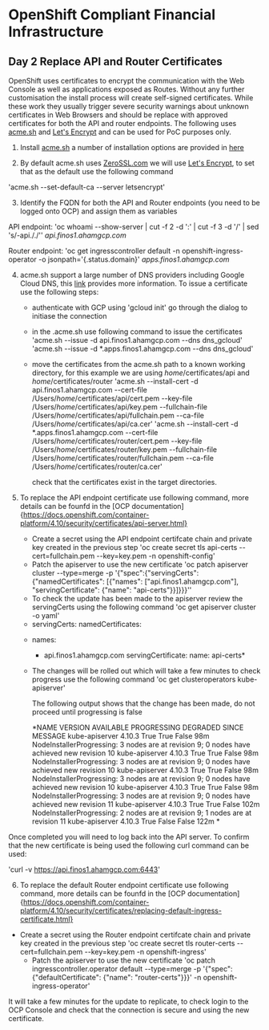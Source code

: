 # OpenShift Compliant Financial Infrastructure

## Day 2 Replace API and Router Certificates

OpenShift uses certificates to encrypt the communication with the Web Console as well as applications exposed as Routes. Without any further customisation the install process will create self-signed certificates. While these work they usually trigger severe security warnings about unknown certificates in Web Browsers and should be replace with approved certificates for both the API and router endpoints. The following uses [acme.sh](https://github.com/acmesh-official/acme.sh) and [Let's Encrypt](https://letsencrypt.org/) and can be used for PoC purposes only.

1. Install [acme.sh](https://github.com/acmesh-official/acme.sh) a number of installation options are provided in [here](https://github.com/acmesh-official/acme.sh#1-how-to-install)

2. By default acme.sh uses [ZeroSSL.com](https://github.com/acmesh-official/acme.sh/wiki/ZeroSSL.com-CA) we will use [Let's Encrypt](https://letsencrypt.org/), to set that as the default use the following command

'acme.sh  --set-default-ca  --server letsencrypt'

3. Identify the FQDN for both the API and Router endpoints (you need to be logged onto OCP) and assign them as variables

API endpoint:
'oc whoami --show-server | cut -f 2 -d ':' | cut -f 3 -d '/' | sed 's/-api././''
*api.finos1.ahamgcp.com*

Router endpoint:
'oc get ingresscontroller default -n openshift-ingress-operator -o jsonpath='{.status.domain}'
*apps.finos1.ahamgcp.com*


4. acme.sh support a large number of DNS providers including Google Cloud DNS, this [link](https://github.com/acmesh-official/acme.sh/wiki/dnsapi#49-use-google-cloud-dns-api-to-automatically-issue-cert) provides more information. To issue a certificate use the following steps:

    - authenticate with GCP using 'gcloud init' go through the dialog to initiase the connection 
    - in the .acme.sh use following command to issue the certificates
      'acme.sh --issue -d api.finos1.ahamgcp.com --dns dns_gcloud'
      'acme.sh --issue -d *.apps.finos1.ahamgcp.com --dns dns_gcloud'
    - move the certificates from the acme.sh path to a known working directory, for this example we are using *home*/certificates/api and *home*/certificates/router
      'acme.sh --install-cert -d api.finos1.ahamgcp.com --cert-file /Users/*home*/certificates/api/cert.pem --key-file /Users/*home*/certificates/api/key.pem --fullchain-file /Users/*home*/certificates/api/fullchain.pem --ca-file /Users/*home*/certificates/api/ca.cer' 
      'acme.sh --install-cert -d *.apps.finos1.ahamgcp.com --cert-file /Users/*home*/certificates/router/cert.pem --key-file /Users/*home*/certificates/router/key.pem --fullchain-file /Users/*home*/certificates/router/fullchain.pem --ca-file /Users/*home*/certificates/router/ca.cer'

      check that the certificates exist in the target directories.

5. To replace the API endpoint certificate use following command, more details can be founfd in the [OCP documentation]{https://docs.openshift.com/container-platform/4.10/security/certificates/api-server.html}

    - Create a secret using the API endpoint certifcate chain and private key created in the previous step 
    'oc create secret tls api-certs --cert=fullchain.pem --key=key.pem -n openshift-config'
    - Patch the apiserver to use the new certificate
    'oc patch apiserver cluster --type=merge -p '{"spec":{"servingCerts": {"namedCertificates": [{"names": ["api.finos1.ahamgcp.com"], "servingCertificate": {"name": "api-certs"}}]}}}''
    - To check the update has been made to the apiserver review the servingCerts using the following command 
    'oc get apiserver cluster -o yaml'
    *  servingCerts:
    namedCertificates:
    - names:
      - api.finos1.ahamgcp.com
      servingCertificate:
        name: api-certs*
    - The changes will be rolled out which will take a few minutes to check progress use the following command
      'oc get clusteroperators kube-apiserver'

      The following output shows that the change has been made, do not proceed until progressing is false


      *NAME             VERSION   AVAILABLE   PROGRESSING   DEGRADED   SINCE   MESSAGE
kube-apiserver   4.10.3    True        True          False      98m     NodeInstallerProgressing: 3 nodes are at revision 9; 0 nodes have achieved new revision 10
kube-apiserver   4.10.3    True        True          False      98m     NodeInstallerProgressing: 3 nodes are at revision 9; 0 nodes have achieved new revision 10
kube-apiserver   4.10.3    True        True          False      98m     NodeInstallerProgressing: 3 nodes are at revision 9; 0 nodes have achieved new revision 10
kube-apiserver   4.10.3    True        True          False      98m     NodeInstallerProgressing: 3 nodes are at revision 9; 0 nodes have achieved new revision 11
kube-apiserver   4.10.3    True        True          False      102m    NodeInstallerProgressing: 2 nodes are at revision 9; 1 nodes are at revision 11
kube-apiserver   4.10.3    True        False         False      122m *

Once completed you will need to log back into the API server. To confirm that the new certificate is being used the following curl command can be used:

'curl -v https://api.finos1.ahamgcp.com:6443'

6. To replace the default Router endpoint certificate use following command, more details can be founfd in the [OCP documentation]{https://docs.openshift.com/container-platform/4.10/security/certificates/replacing-default-ingress-certificate.html}

 - Create a secret using the Router endpoint certifcate chain and private key created in the previous step 
    'oc create secret tls router-certs --cert=fullchain.pem --key=key.pem -n openshift-ingress'
    - Patch the apiserver to use the new certificate
    'oc patch ingresscontroller.operator default --type=merge -p '{"spec":{"defaultCertificate": {"name": "router-certs"}}}' -n openshift-ingress-operator'

It will take a few minutes for the update to replicate, to check login to the OCP Console and check that the connection is secure and using the new certificate. 


